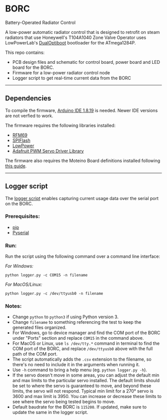 # BORC
Battery-Operated Radiator Control

A low-power automatic radiator control that is designed to retrofit on steam radiators that use Honeywell's T104A1040 Zone Valve Operator
uses LowPowerLab's [DualOptiboot](https://github.com/LowPowerLab/DualOptiboot) bootloader for the ATmega1284P.

This repo contains:
- PCB design files and schematic for control board, power board and LED board for the BORC.
- Firmware for a low-power radiator control node
- Logger script to get real-time current data from the BORC

---

## Dependencies

To compile the firmware, [Arduino IDE 1.8.19](https://www.arduino.cc/en/software) is needed. Newer IDE versions are not verfied to work.

The firmware requires the following libraries installed:
- [RFM69](https://github.com/LowPowerLab/RFM69)
- [SPIFlash](https://github.com/LowPowerLab/SPIFlash)
- [LowPower](https://github.com/LowPowerLab/LowPower)
- [Adafruit PWM Servo Driver Library](https://github.com/adafruit/Adafruit-PWM-Servo-Driver-Library)

The firmware also requires the Moteino Board definitions installed following [this guide](https://lowpowerlab.com/guide/moteino/programming-libraries/).

---

## Logger script

The [logger script](https://github.com/berg-lab/BORC/blob/master/logger/logger.py) enables capturing current usage data over the serial port on the BORC.

### Prerequisites:
- [pip](https://pip.pypa.io/en/stable/installation/)
- [Pyserial](https://pypi.org/project/pyserial/)

### Run:
Run the script using the following command over a command line interface:

_For Windows:_
```
python logger.py -c COM15 -n filename
```

_For MacOS/Linux:_
```
python logger.py -c /dev/ttyusb0 -n filename
```

### Notes:
- Change `python` to `python3` if using Python version 3.
- Change `filename` to something referencing the test to keep the generated files organized.
- For Windows, go to device manager and find the COM port of the BORC under "Ports" section and replace `COM15` in the command above.
- For MacOS or Linux, use `ls /dev/tty.*` command in terminal to find the COM port of the BORC, and replace `/dev/ttyusb0` above with the full path of the COM port.
- The script automatically adds the `.csv` extension to the filename, so there's no need to include it in the arguments when running it.
- Use `-h` command to bring a help menu (eg. `python logger.py -h`).
- If the servo doesn't move in some areas, you can adjust the default min and max limits to the particular servo installed. The default limits should be set to where the servo is guaranteed to move, and beyond these limits, the servo will not respond. Typical min limit for a 270° servo is 3600 and max limit is 3950. You can increase or decrease these limits to see where the servo being tested begins to move.
- Default baudrate for the BORC is `115200`. If updated, make sure to update the same in the logger script.
